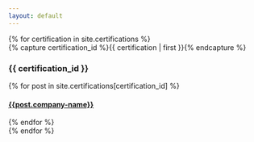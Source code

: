 ```yaml
---
layout: default
---
```


<div id="archives">
{% for certification in site.certifications %}
  <div class="archive-group">
    {% capture certification_id %}{{ certification | first }}{% endcapture %}
    <div id="#{{ certification_id | slugize }}"></div>
    <p></p>
    <h3 class="certification-head">{{ certification_id }}</h3>
    <a name="{{ post.link }}"></a>
    {% for post in site.certifications[certification_id] %}
    <article class="archive-item"> 
      <h4><a href="{{ post.link }}">{{post.company-name}}</a></h4>
    </article>
    {% endfor %}
  </div>
{% endfor %}
</div>
